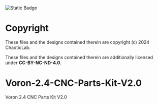 ![Static Badge](https://img.shields.io/badge/License-CC_BY--NC--ND_4.0-GREEN)
# Copyright

These files and the designs contained therein are copyright (c) 2024 ChaoticLab.

These files and the designs contained therein are additionally licensed under **CC-BY-NC-ND-4.0**.

# Voron-2.4-CNC-Parts-Kit-V2.0
Voron 2.4 CNC Parts Kit V2.0 
